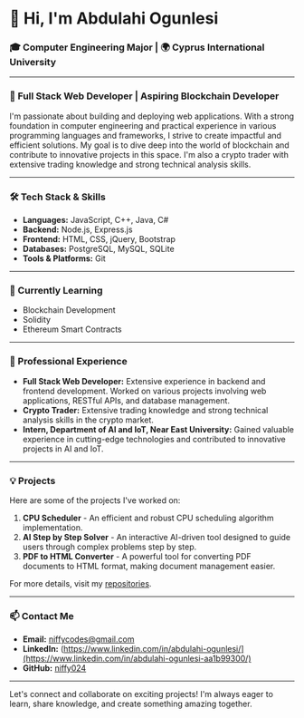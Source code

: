 # 👋 Hi, I'm Abdulahi Ogunlesi

### 🎓 Computer Engineering Major | 🌍 Cyprus International University

---

### 🚀 Full Stack Web Developer | Aspiring Blockchain Developer

I'm passionate about building and deploying web applications. With a strong foundation in computer engineering and practical experience in various programming languages and frameworks, I strive to create impactful and efficient solutions. My goal is to dive deep into the world of blockchain and contribute to innovative projects in this space. I'm also a crypto trader with extensive trading knowledge and strong technical analysis skills.

---

### 🛠️ Tech Stack & Skills

- **Languages:** JavaScript, C++, Java, C#
- **Backend:** Node.js, Express.js
- **Frontend:** HTML, CSS, jQuery, Bootstrap
- **Databases:** PostgreSQL, MySQL, SQLite
- **Tools & Platforms:** Git

---

### 🌱 Currently Learning

- Blockchain Development
- Solidity
- Ethereum Smart Contracts

---

### 💼 Professional Experience

- **Full Stack Web Developer:** Extensive experience in backend and frontend development. Worked on various projects involving web applications, RESTful APIs, and database management.
- **Crypto Trader:** Extensive trading knowledge and strong technical analysis skills in the crypto market.
- **Intern, Department of AI and IoT, Near East University:** Gained valuable experience in cutting-edge technologies and contributed to innovative projects in AI and IoT.

---

### 💡 Projects

Here are some of the projects I've worked on:

1. **CPU Scheduler** - An efficient and robust CPU scheduling algorithm implementation.
2. **AI Step by Step Solver** - An interactive AI-driven tool designed to guide users through complex problems step by step.
3. **PDF to HTML Converter** - A powerful tool for converting PDF documents to HTML format, making document management easier.

For more details, visit my [repositories](https://github.com/niffy024?tab=repositories).

---

### 📫 Contact Me

- **Email:** [niffycodes@gmail.com](mailto:niffycodes@gmail.com)
- **LinkedIn:** (https://www.linkedin.com/in/abdulahi-ogunlesi/](https://www.linkedin.com/in/abdulahi-ogunlesi-aa1b99300/)
- **GitHub:** [niffy024](https://github.com/niffy024)

---

Let's connect and collaborate on exciting projects! I'm always eager to learn, share knowledge, and create something amazing together.
